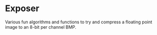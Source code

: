 Exposer
=======

Various fun algorithms and functions to try and compress a floating point image to an 8-bit per channel BMP.